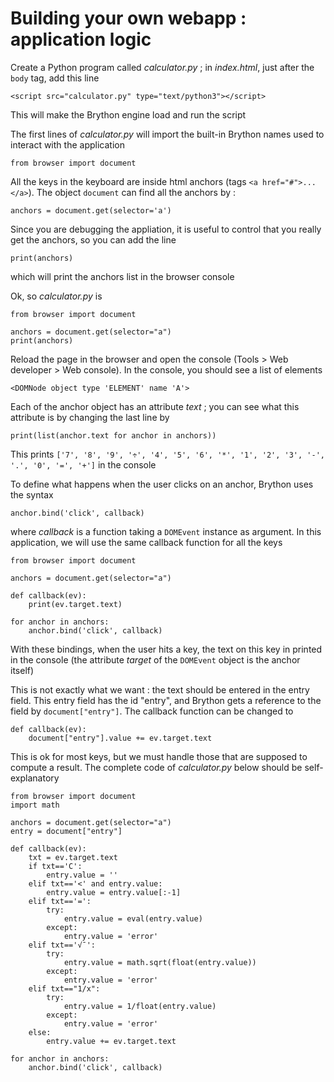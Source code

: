 Building your own webapp : application logic
============================================

Create a Python program called *calculator.py* ; in *index.html*, just after the `body` tag, add this line

    <script src="calculator.py" type="text/python3"></script>

This will make the Brython engine load and run the script

The first lines of *calculator.py* will import the built-in Brython names used to interact with the application

    from browser import document

All the keys in the keyboard are inside html anchors (tags `<a href="#">...</a>`). The object `document` can find all the anchors by :

    anchors = document.get(selector='a')

Since you are debugging the appliation, it is useful to control that you really get the anchors, so you can add the line

    print(anchors)

which will print the anchors list in the browser console

Ok, so *calculator.py* is 

    from browser import document
    
    anchors = document.get(selector="a")
    print(anchors)

Reload the page in the browser and open the console (Tools > Web developer > Web console). In the console, you should see a list of elements

    <DOMNode object type 'ELEMENT' name 'A'>

Each of the anchor object has an attribute _text_ ; you can see what this attribute is by changing the last line by

    print(list(anchor.text for anchor in anchors))

This prints `['7', '8', '9', '÷', '4', '5', '6', '*', '1', '2', '3', '-', '.', '0', '=', '+']` in the console

To define what happens when the user clicks on an anchor, Brython uses the syntax

    anchor.bind('click', callback)

where _callback_ is a function taking a `DOMEvent` instance as argument. In this application, we will use the same callback function for all the keys

    from browser import document
    
    anchors = document.get(selector="a")
    
    def callback(ev):
        print(ev.target.text)
    
    for anchor in anchors:
        anchor.bind('click', callback)

With these bindings, when the user hits a key, the text on this key in printed in the console (the attribute _target_ of the `DOMEvent` object is the anchor itself)

This is not exactly what we want : the text should be entered in the entry field. This entry field has the id "entry", and Brython gets a reference to the field by `document["entry"]`. The callback function can be changed to

    def callback(ev):
        document["entry"].value += ev.target.text

This is ok for most keys, but we must handle those that are supposed to compute a result. The complete code of *calculator.py* below should be self-explanatory

    from browser import document
    import math
    
    anchors = document.get(selector="a")
    entry = document["entry"]
    
    def callback(ev):
        txt = ev.target.text
        if txt=='C':
            entry.value = ''
        elif txt=='<' and entry.value:
            entry.value = entry.value[:-1]
        elif txt=='=':
            try:
                entry.value = eval(entry.value)
            except:
                entry.value = 'error'
        elif txt=='√¯':
            try:
                entry.value = math.sqrt(float(entry.value))
            except:
                entry.value = 'error'
        elif txt=="1/x":
            try:
                entry.value = 1/float(entry.value)
            except:
                entry.value = 'error'    
        else:
            entry.value += ev.target.text
    
    for anchor in anchors:
        anchor.bind('click', callback)
    
